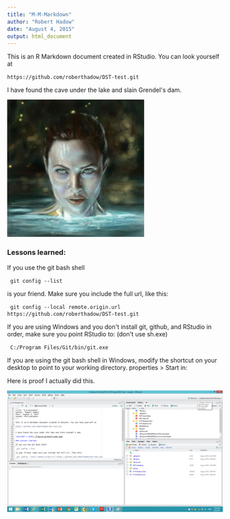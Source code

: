 ```yaml
---
title: "M-M-Markdown"
author: "Robert Hadow"
date: "August 4, 2015"
output: html_document
---
```


This is an R Markdown document created in RStudio. You can look yourself at
```
https://github.com/roberthadow/DST-test.git
```

I have found the cave under the lake and slain Grendel's dam.

![Grendel's Dam](./figures/grendels_dam.jpg)

### Lessons learned:

If you use the git bash shell
```
 git config --list
```
is your friend. Make sure you include the full url, like this:
```
 git config --local remote.origin.url https://github.com/roberthadow/DST-test.git
```
If you are using Windows and you don't install git, github, and RStudio in order,
make sure you point RStudio to: (don't use sh.exe) 
```
 C:/Program Files/Git/bin/git.exe
```
If you are using the git bash shell in Windows, modify the shortcut on your desktop
to point to your working directory.  properties > Start in:

Here is proof I actually did this.

![RStudio Screenshot](./figures/ProofOfRstudio.png)

